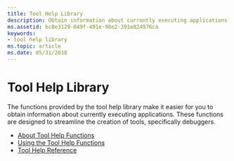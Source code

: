 ```yaml
---
title: Tool Help Library
description: Obtain information about currently executing applications. Take snapshots of processes, threads, modules, and heaps. Traverse (walk) thread, module, and heap lists.
ms.assetid: bc8e3129-049f-491e-98e2-391e824976ca
keywords:
- tool help library
ms.topic: article
ms.date: 05/31/2018
---
```


# Tool Help Library

The functions provided by the tool help library make it easier for you to obtain information about currently executing applications. These functions are designed to streamline the creation of tools, specifically debuggers.

-   [About Tool Help Functions](about-tool-help-functions.md)
-   [Using the Tool Help Functions](using-the-tool-help-functions.md)
-   [Tool Help Reference](tool-help-reference.md)

 

 




